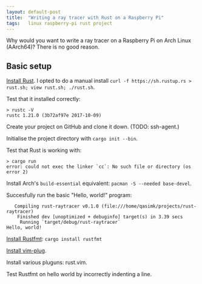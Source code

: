 ```yaml
---
layout: default-post
title:  "Writing a ray tracer with Rust on a Raspberry Pi"
tags:   linux raspberry-pi rust project
---
```


Why would you want to write a ray tracer on a Raspberry Pi on Arch Linux (AArch64)? There is no good reason.

## Basic setup

[Install Rust][install-rust]. I opted to do a manual install
`curl -f https://sh.rustup.rs > rust.sh; view rust.sh; ./rust.sh`.

Test that it installed correctly:

```console
> rustc -V
rustc 1.21.0 (3b72af97e 2017-10-09)
```

Create your project on GitHub and clone it down. (TODO: ssh-agent.)

Initialise the project directory with `cargo init --bin`.

Test that Rust is working with:

```console
> cargo run
error: could not exec the linker `cc`: No such file or directory (os error 2)
```

Install Arch's `build-essential` equivalent: `pacman -S --needed base-devel`.

Succesfully run the basic "Hello, world!" program:

```console
   Compiling rust-raytracer v0.1.0 (file:///home/qasimk/projects/rust-raytracer)
    Finished dev [unoptimized + debuginfo] target(s) in 3.39 secs
     Running `target/debug/rust-raytracer`
Hello, world!
```

[Install Rustfmt][install-rustfmt]: `cargo install rustfmt`

[Install vim-plug][install-vimplug].

Install various pluguns: rust.vim.

Test Rustfmt on hello world by incorrectly indenting a line.



[install-rust]: https://wiki.archlinux.org/index.php/Rust
[install-rustfmt]: https://github.com/rust-lang-nursery/rustfmt
[install-vimplug]: https://github.com/junegunn/vim-plug
